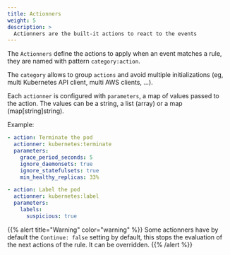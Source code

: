 ```yaml
---
title: Actionners
weight: 5
description: >
  Actionners are the built-it actions to react to the events
---
```


The `Actionners` define the actions to apply when an event matches a rule, they are named with pattern `category:action`.

The `category` allows to group `actions` and avoid multiple initializations (eg, multi Kubernetes API client, multi AWS clients, ...).

Each `actionner` is configured with `parameters`, a map of values passed to the action. The values can be a string, a list (array) or a map (map[string]string). 

Example: 
```yaml
- action: Terminate the pod
  actionner: kubernetes:terminate
  parameters:
    grace_period_seconds: 5
    ignore_daemonsets: true
    ignore_statefulsets: true
    min_healthy_replicas: 33%

- action: Label the pod
  actionner: kubernetes:label
  parameters:
    labels:
      suspicious: true
```

{{% alert title="Warning" color="warning" %}}
Some actionners have by default the `Continue: false` setting by default, this stops the evaluation of the next actions of the rule. It can be overridden.
{{% /alert %}}